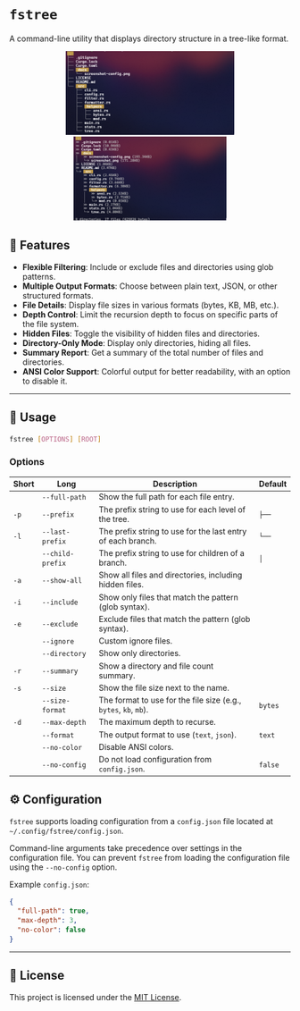 # `fstree`

A command-line utility that displays directory structure in a tree-like format.

<div align="center">
  <img src="docs/screenshot.png" alt="screenshot" height="150px"/>
  <img src="docs/screenshot-config.png" alt="screenshot-with-config" height="150px"/>
</div>

## 🌟 Features

- **Flexible Filtering**: Include or exclude files and directories using glob patterns.
- **Multiple Output Formats**: Choose between plain text, JSON, or other structured formats.
- **File Details**: Display file sizes in various formats (bytes, KB, MB, etc.).
- **Depth Control**: Limit the recursion depth to focus on specific parts of the file system.
- **Hidden Files**: Toggle the visibility of hidden files and directories.
- **Directory-Only Mode**: Display only directories, hiding all files.
- **Summary Report**: Get a summary of the total number of files and directories.
- **ANSI Color Support**: Colorful output for better readability, with an option to disable it.

---

<!-- ## Installation

You can install `fstree` using `cargo`:

```sh
cargo install fstree
``` -->

## 📖 Usage

```sh
fstree [OPTIONS] [ROOT]
```

### Options

| Short | Long             | Description                                                      | Default |
| ----- | ---------------- | ---------------------------------------------------------------- | ------- |
|       | `--full-path`    | Show the full path for each file entry.                          |         |
| `-p`  | `--prefix`       | The prefix string to use for each level of the tree.             | `├── `  |
| `-l`  | `--last-prefix`  | The prefix string to use for the last entry of each branch.      | `└── `  |
|       | `--child-prefix` | The prefix string to use for children of a branch.               | `│   `  |
| `-a`  | `--show-all`     | Show all files and directories, including hidden files.          |         |
| `-i`  | `--include`      | Show only files that match the pattern (glob syntax).            |         |
| `-e`  | `--exclude`      | Exclude files that match the pattern (glob syntax).              |         |
|       | `--ignore`       | Custom ignore files.                                             |         |
|       | `--directory`    | Show only directories.                                           |         |
| `-r`  | `--summary`      | Show a directory and file count summary.                         |         |
| `-s`  | `--size`         | Show the file size next to the name.                             |         |
|       | `--size-format`  | The format to use for the file size (e.g., `bytes`, `kb`, `mb`). | `bytes` |
| `-d`  | `--max-depth`    | The maximum depth to recurse.                                    |         |
|       | `--format`       | The output format to use (`text`, `json`).                       | `text`  |
|       | `--no-color`     | Disable ANSI colors.                                             |         |
|       | `--no-config`    | Do not load configuration from `config.json`.                    | `false` |

## ⚙️ Configuration

`fstree` supports loading configuration from a `config.json` file located at `~/.config/fstree/config.json`.

Command-line arguments take precedence over settings in the configuration file. You can prevent `fstree` from loading the configuration file using the `--no-config` option.

Example `config.json`:

```json
{
  "full-path": true,
  "max-depth": 3,
  "no-color": false
}
```

---

## 📄 License

This project is licensed under the [MIT License](./LICENSE).
